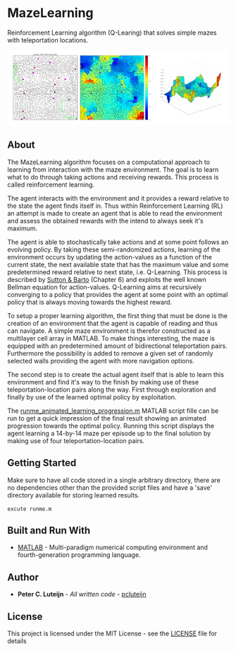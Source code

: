 # MazeLearning

Reinforcement Learning algorithm (Q-Learing) that solves simple mazes with teleportation locations.

![Alt text](promo.png "Example of learning result")

## About

The MazeLearning algorithm focuses on a computational approach to learning from interaction with the maze environment. The goal is to learn what to do through taking actions and receiving rewards. This process is called reinforcement learning.

The agent interacts with the environment and it provides a reward relative to the state the agent finds itself in. Thus within Reinforcement Learning (RL) an attempt is made to create an agent that is able to read the environment and assess the obtained rewards with the intend to always seek it's maximum. 

The agent is able to stochastically take actions and at some point follows an evolving policy. By taking these semi-randomized actions, learning of the environment occurs by updating the action-values as a function of the current state, the next available state that has the maximum value and some predetermined reward relative to next state, i.e. Q-Learning. This process is described by [Sutton & Barto](https://mitpress.mit.edu/books/reinforcement-learning) (Chapter 6) and exploits the well known Bellman equation for action-values. Q-Learning aims at recursively converging to a policy that provides the agent at some point with an optimal policy that is always moving towards the highest reward.

To setup a proper learning algorithm, the first thing that must be done is the creation of an environment that the agent is capable of reading and thus can navigate. A simple maze environment is therefor constructed as a multilayer cell array in MATLAB. To make things interesting, the maze is equipped with an predetermined amount of bidirectional teleportation pairs. Furthermore the possibility is added to remove a given set of randomly selected walls providing the agent with more navigation options. 

The second step is to create the actual agent itself that is able to learn this environment and find it's way to the finish by making use of these teleportation-location pairs along the way. First through exploration and finally by use of the learned optimal policy by exploitation.

The [runme_animated_learning_progression.m](runme_animated_learning_progression.m) MATLAB script fille can be run to get a quick impression of the final result showing an animated progression towards the optimal policy. Running this script displays the agent learning a 14-by-14 maze per episode up to the final solution by making use of four teleportation-location pairs.

## Getting Started

Make sure to have all code stored in a single arbitrary directory, there are no dependencies other than the provided script files and have a 'save' directory available for storing learned results.

```
excute runme.m
```

## Built and Run With

* [MATLAB](https://www.mathworks.com/programs/trials/trial_request.html?ref=ggl&s_eid=ppc_5852767522&q=%2Bmathworks%20%2Bmatlab) -  Multi-paradigm numerical computing environment and fourth-generation programming language.

## Author

* **Peter C. Luteijn** - *All written code* - [pcluteijn](https://github.com/pcluteijn)

## License

This project is licensed under the MIT License - see the [LICENSE](LICENSE) file for details
